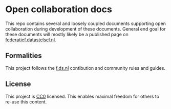 # Open collaboration docs

This repo contains several and loosely coupled documents supporting open collaboration during
development of these documents. General end goal for these documents will mostly likely be a
published page on [federatief.datastelsel.nl](https://federatief.datastelsel.nl).

## Formalities

This project follows the [f.ds.nl](https://federatief.datastelsel.nl/docs/contribution/) contibution
and community rules and guides.

## License

This project is [CC0](./LICENSE.md) licensed. This enables maximal freedom for others to re-use this
content.
